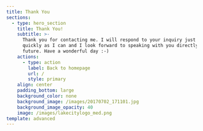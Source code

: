 ```yaml
---
title: Thank You
sections:
  - type: hero_section
    title: Thank You!
    subtitle: >-
      Thank you for contacting me. I will respond to your inquiry just as
      quickly as I can and I look forward to speaking with you directly in the
      future. Have a wonderful day :-)
    actions:
      - type: action
        label: Back to homepage
        url: /
        style: primary
    align: center
    padding_bottom: large
    background_color: none
    background_image: /images/20170702_171101.jpg
    background_image_opacity: 40
    image: /images/lakecitylogo_med.png
template: advanced
---
```


